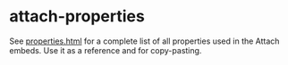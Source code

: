 # attach-properties
See [properties.html](https://github.com/attach-live/attach-properties) for a complete list of all properties used in the Attach embeds. Use it as a reference and for copy-pasting.
